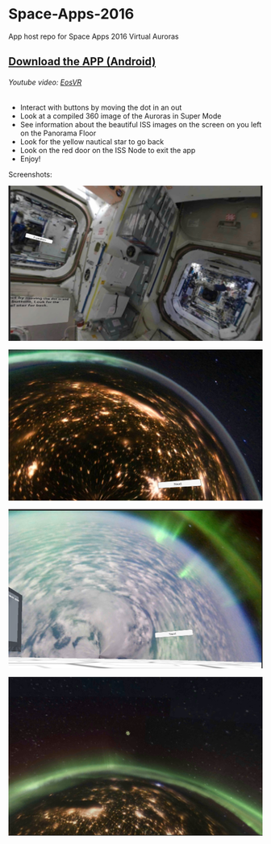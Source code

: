 # Space-Apps-2016
App host repo for Space Apps 2016 Virtual Auroras

## [Download the APP (Android)](https://github.com/mtzhisham/Space-Apps-2016/blob/master/EosVRFinal.apk?raw=true) 

###### Youtube video: [EosVR](https://www.youtube.com/watch?v=qJtHOm6WZg8)

* Interact with buttons by moving the dot in an out
* Look at a compiled 360 image of the Auroras in Super Mode
* See information about the beautiful ISS images on the screen on you left on the Panorama Floor
* Look for the yellow nautical star to go back
* Look on the red door on the ISS Node to exit the app
* Enjoy!







Screenshots:

![alt tag](https://raw.githubusercontent.com/mtzhisham/Space-Apps-2016/master/main.png?token=AIrURkkUskTuA7U4oK1awiFBeJtIRQPbks5XJfouwA%3D%3D)

![alt tag](https://raw.githubusercontent.com/mtzhisham/Space-Apps-2016/master/floor2.png?token=AIrURpJcN0whLFIFUnVGzLweDjxGsdrHks5XJfpbwA%3D%3D)

![alt tag](https://raw.githubusercontent.com/mtzhisham/Space-Apps-2016/master/floor3.png?token=AIrURlNjFwkEFWi6OT_d1KOjRvqDGw10ks5XJfpcwA%3D%3D)

![alt tag](https://raw.githubusercontent.com/mtzhisham/Space-Apps-2016/master/super.png?token=AIrURroTyhtDrlO6T8j1favGjOK5gGL7ks5XJfpewA%3D%3D)
